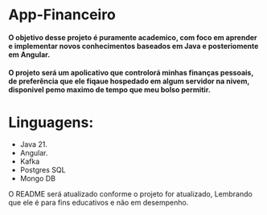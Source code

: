 # App-Financeiro

#### O objetivo desse projeto é puramente academico, com foco em aprender e implementar novos conhecimentos baseados em Java e posteriomente em Angular.

#### O projeto será um apolicativo que controlorá minhas finanças pessoais, de preferência que ele fiqaue hospedado em algum servidor na nivem, disponivel pemo maximo de tempo que meu bolso permitir.

# Linguagens:
- Java 21.
- Angular.
- Kafka
- Postgres SQL
- Mongo DB

 O README será atualizado conforme o projeto for atualizado, Lembrando que ele é para fins educativos e não em desempenho.
